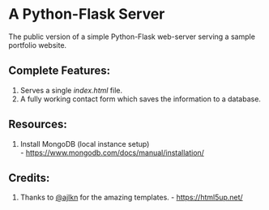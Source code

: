 # A Python-Flask Server
The public version of a simple Python-Flask web-server serving a sample portfolio website.

## Complete Features:
  1. Serves a single <i>index.html</i> file.
  2. A fully working contact form which saves the information to a database.

## Resources:
  1. Install MongoDB (local instance setup)<br>
    - https://www.mongodb.com/docs/manual/installation/

## Credits:
  1. Thanks to <a href="https://twitter.com/ajlkn" target="_blank">@ajlkn</a> for the amazing templates.
    - https://html5up.net/
